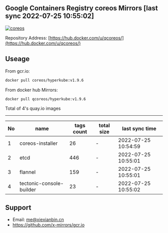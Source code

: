 Google Containers Registry coreos Mirrors [last sync 2022-07-25 10:55:02]
-------

[![coreos](https://github.com/x-mirrors/gcr.io/actions/workflows/coreos.yml/badge.svg?branch=main)](https://github.com/x-mirrors/gcr.io/actions/workflows/coreos.yml)

Repository Address: [https://hub.docker.com/u/qcoreos/](https://hub.docker.com/u/qcoreos/)

Useage
-------

From gcr.io:
```bash
docker pull coreos/hyperkube:v1.9.6
```

From docker hub Mirrors:
```bash
docker pull qcoreos/hyperkube:v1.9.6
```

Total of 4's quay.io images

-------

| No  | name | tags count | total size | last sync time |
| --- | ----- | ---------- | ---------- | -------------- |
| 1 | coreos-installer | 26 | - | 2022-07-25 10:54:59 |
| 2 | etcd | 446 | - | 2022-07-25 10:55:01 |
| 3 | flannel | 159 | - | 2022-07-25 10:55:01 |
| 4 | tectonic-console-builder | 23 | - | 2022-07-25 10:55:02 |

Support
-------

- Email: me@xiexianbin.cn
- https://github.com/x-mirrors/gcr.io